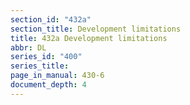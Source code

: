 ```yaml
---
section_id: "432a"
section_title: Development limitations
title: 432a Development limitations
abbr: DL
series_id: "400"
series_title: 
page_in_manual: 430-6
document_depth: 4
---
```

